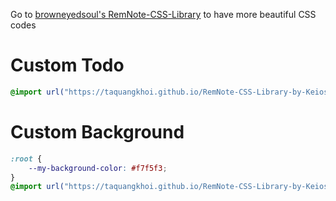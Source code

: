 Go to [browneyedsoul's RemNote-CSS-Library](https://github.com/browneyedsoul/RemNote-CSS-Library) to have more beautiful CSS codes

# Custom Todo
```css
@import url("https://taquangkhoi.github.io/RemNote-CSS-Library-by-Keios/Custom-Todo.css");
```
# Custom Background
```css
:root {
    --my-background-color: #f7f5f3;
}
@import url("https://taquangkhoi.github.io/RemNote-CSS-Library-by-Keios/Custom-Background.css");
```
